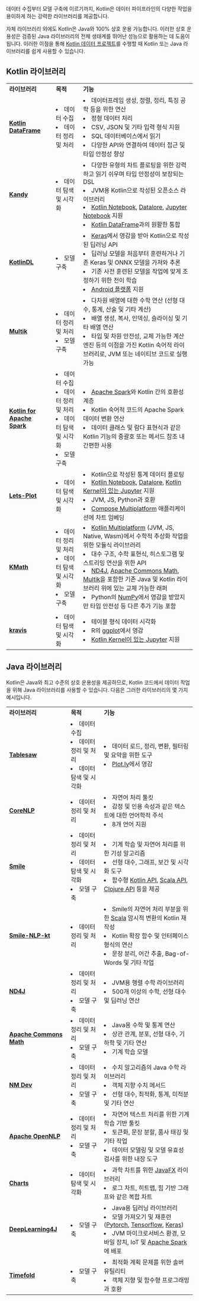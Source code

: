 [//]: # (title: 데이터 분석을 위한 Kotlin 및 Java 라이브러리)

데이터 수집부터 모델 구축에 이르기까지, Kotlin은 데이터 파이프라인의 다양한 작업을 용이하게 하는 강력한 라이브러리를 제공합니다.

자체 라이브러리 외에도 Kotlin은 Java와 100% 상호 운용 가능합니다. 이러한 상호 운용성은 검증된 Java 라이브러리의 전체 생태계를 뛰어난 성능으로 활용하는 데 도움이 됩니다. 이러한 이점을 통해 [Kotlin 데이터 프로젝트](data-analysis-overview.md)를 수행할 때 Kotlin 또는 Java 라이브러리를 쉽게 사용할 수 있습니다.

## Kotlin 라이브러리

<table>
  <tr>
    <td><strong>라이브러리</strong></td>
    <td><strong>목적</strong></td>
    <td><strong>기능</strong></td>
  </tr>
  <tr>
    <td>
      <a href="https://github.com/Kotlin/dataframe"><strong>Kotlin DataFrame</strong></a>
    </td>
    <td>
      <list>
        <li>데이터 수집</li>
        <li>데이터 정리 및 처리</li>
      </list>
    </td>
    <td>
      <list>
        <li>데이터프레임 생성, 정렬, 정리, 특징 공학 등을 위한 연산</li>
        <li>정형 데이터 처리</li>
        <li>CSV, JSON 및 기타 입력 형식 지원</li>
        <li>SQL 데이터베이스에서 읽기</li>
        <li>다양한 API와 연결하여 데이터 접근 및 타입 안정성 향상</li>
      </list>
    </td>
  </tr>
  <tr>
    <td>
      <a href="https://kotlin.github.io/kandy/welcome.html"><strong>Kandy</strong></a>
    </td>
    <td>
      <list>
        <li>데이터 탐색 및 시각화</li>
      </list>
    </td>
    <td>
      <list>
        <li>다양한 유형의 차트 플로팅을 위한 강력하고 읽기 쉬우며 타입 안정성이 보장되는 DSL</li>
        <li>JVM용 Kotlin으로 작성된 오픈소스 라이브러리</li>
        <li><a href="https://kotlin.github.io/kandy/kandy-in-kotlin-notebook.html">Kotlin Notebook</a>, <a href="https://kotlin.github.io/kandy/kandy-in-datalore.html">Datalore</a>, <a href="https://kotlin.github.io/kandy/kandy-in-jupyter-notebook.html">Jupyter Notebook</a> 지원</li>
        <li><a href="https://kotlin.github.io/dataframe/overview.html">Kotlin DataFrame</a>과의 원활한 통합</li>
      </list>
    </td>
  </tr>
  <tr>
    <td>
      <a href="https://github.com/jetbrains/kotlindl"><strong>KotlinDL</strong></a>
    </td>
    <td>
      <list>
        <li>모델 구축</li>
      </list>
    </td>
    <td>
      <list>
        <li><a href="https://keras.io/">Keras</a>에서 영감을 받아 Kotlin으로 작성된 딥러닝 API</li>
        <li>딥러닝 모델을 처음부터 훈련하거나 기존 Keras 및 ONNX 모델을 가져와 추론</li>
        <li>기존 사전 훈련된 모델을 작업에 맞게 조정하기 위한 전이 학습</li>
        <li><a href="https://developer.android.com/about">Android 플랫폼</a> 지원</li>
      </list>
    </td>
  </tr>
  <tr>
    <td>
      <a href="https://github.com/Kotlin/multik"><strong>Multik</strong></a>
    </td>
    <td>
      <list>
        <li>데이터 정리 및 처리</li>
        <li>모델 구축</li>
      </list>
    </td>
    <td>
      <list>
        <li>다차원 배열에 대한 수학 연산 (선형 대수, 통계, 산술 및 기타 계산)</li>
        <li>배열 생성, 복사, 인덱싱, 슬라이싱 및 기타 배열 연산</li>
        <li>타입 및 차원 안전성, 교체 가능한 계산 엔진 등의 이점을 가진 Kotlin 숙어적 라이브러리로, JVM 또는 네이티브 코드로 실행 가능</li>
      </list>
    </td>
  </tr>
  <tr>
    <td>
      <a href="https://github.com/JetBrains/kotlin-spark-api"><strong>Kotlin for Apache Spark</strong></a>
    </td>
    <td>
      <list>
        <li>데이터 수집</li>
        <li>데이터 정리 및 처리</li>
        <li>데이터 탐색 및 시각화</li>
        <li>모델 구축</li>
      </list>
    </td>
    <td>
      <list>
        <li><a href="https://spark.apache.org/">Apache Spark</a>와 Kotlin 간의 호환성 계층</li>
        <li>Kotlin 숙어적 코드의 Apache Spark 데이터 변환 연산</li>
        <li>데이터 클래스 및 람다 표현식과 같은 Kotlin 기능의 중괄호 또는 메서드 참조 내 간편한 사용</li>
      </list>
    </td>
  </tr>
  <tr>
    <td>
      <a href="https://lets-plot.org/kotlin/get-started.html"><strong>Lets-Plot</strong></a>
    </td>
    <td>
      <list>
        <li>데이터 탐색 및 시각화</li>
      </list>
    </td>
    <td>
      <list>
        <li>Kotlin으로 작성된 통계 데이터 플로팅</li>
        <li><a href="https://plugins.jetbrains.com/plugin/16340-kotlin-notebook">Kotlin Notebook</a>, <a href="https://datalore.jetbrains.com/">Datalore</a>, <a href="https://github.com/Kotlin/kotlin-jupyter#readme">Kotlin Kernel이 있는 Jupyter</a> 지원</li>
        <li>JVM, JS, Python과 호환</li>
        <li><a href="https://www.jetbrains.com/lp/compose-multiplatform/">Compose Multiplatform</a> 애플리케이션에 차트 임베딩</li>
      </list>
    </td>
  </tr>
  <tr>
    <td>
      <a href="https://github.com/mipt-npm/kmath"><strong>KMath</strong></a>
    </td>
    <td>
      <list>
        <li>데이터 정리 및 처리</li>
        <li>데이터 탐색 및 시각화</li>
        <li>모델 구축</li>
      </list>
    </td>
    <td>
      <list>
        <li><a href="https://www.jetbrains.com/kotlin-multiplatform/">Kotlin Multiplatform</a> (JVM, JS, Native, Wasm)에서 수학적 추상화 작업을 위한 모듈식 라이브러리</li>
        <li>대수 구조, 수학 표현식, 히스토그램 및 스트리밍 연산을 위한 API</li>
        <li><a href="https://github.com/eclipse/deeplearning4j/tree/master/nd4j">ND4J</a>, <a href="https://commons.apache.org/proper/commons-math/">Apache Commons Math</a>, <a href="https://github.com/Kotlin/multik">Multik</a>을 포함한 기존 Java 및 Kotlin 라이브러리 위에 있는 교체 가능한 래퍼</li>
        <li>Python의 <a href="https://numpy.org/">NumPy</a>에서 영감을 받았지만 타입 안전성 등 다른 추가 기능 포함</li>
      </list>
    </td>
  </tr>
  <tr>
    <td>
      <a href="https://github.com/holgerbrandl/kravis"><strong>kravis</strong></a>
    </td>
    <td>
      <list>
        <li>데이터 탐색 및 시각화</li>
      </list>
    </td>
    <td>
      <list>
        <li>테이블 형식 데이터 시각화</li>
        <li>R의 <a href="https://ggplot2.tidyverse.org/">ggplot</a>에서 영감</li>
        <li><a href="https://github.com/Kotlin/kotlin-jupyter#readme">Kotlin Kernel이 있는 Jupyter</a> 지원</li>
      </list>
    </td>
  </tr>
</table>

## Java 라이브러리

Kotlin은 Java와 최고 수준의 상호 운용성을 제공하므로, Kotlin 코드에서 데이터 작업을 위해 Java 라이브러리를 사용할 수 있습니다. 다음은 그러한 라이브러리의 몇 가지 예시입니다.

<table>
  <tr>
    <td><strong>라이브러리</strong></td>
    <td><strong>목적</strong></td>
    <td><strong>기능</strong></td>
  </tr>
  <tr>
    <td>
      <a href="https://github.com/jtablesaw/tablesaw"><strong>Tablesaw</strong></a>
    </td>
    <td>
      <list>
        <li>데이터 수집</li>
        <li>데이터 정리 및 처리</li>
        <li>데이터 탐색 및 시각화</li>
      </list>
    </td>
    <td>
      <list>
        <li>데이터 로드, 정리, 변환, 필터링 및 요약을 위한 도구</li>
        <li><a href="https://plotly.com/">Plot.ly</a>에서 영감</li>
      </list>
    </td>
  </tr>
  <tr>
    <td>
      <a href="https://stanfordnlp.github.io/CoreNLP/"><strong>CoreNLP</strong></a>
    </td>
    <td>
      <list>
        <li>데이터 정리 및 처리</li>
      </list>
    </td>
    <td>
      <list>
        <li>자연어 처리 툴킷</li>
        <li>감정 및 인용 속성과 같은 텍스트에 대한 언어학적 주석</li>
        <li>8개 언어 지원</li>
      </list>
    </td>
  </tr>
  <tr>
    <td>
      <a href="https://github.com/haifengl/smile"><strong>Smile</strong></a>
    </td>
    <td>
      <list>
        <li>데이터 정리 및 처리</li>
        <li>데이터 탐색 및 시각화</li>
        <li>모델 구축</li>
      </list>
    </td>
    <td>
      <list>
        <li>기계 학습 및 자연어 처리를 위한 기성 알고리즘</li>
        <li>선형 대수, 그래프, 보간 및 시각화 도구</li>
        <li>함수형 <a href="https://github.com/haifengl/smile/tree/master/kotlin">Kotlin API</a>, <a href="https://github.com/haifengl/smile/tree/master/scala">Scala API</a>, <a href="https://github.com/haifengl/smile/tree/master/clojure">Clojure API</a> 등을 제공</li>
      </list>
    </td>
  </tr>
  <tr>
    <td>
      <a href="https://github.com/londogard/smile-nlp-kt"><strong>Smile-NLP-kt</strong></a>
    </td>
    <td>
      <list>
        <li>데이터 정리 및 처리</li>
      </list>
    </td>
    <td>
      <list>
        <li>Smile의 자연어 처리 부분을 위한 <a href="https://www.scala-lang.org/api/current/">Scala</a> 암시적 변환의 Kotlin 재작성</li>
        <li>Kotlin 확장 함수 및 인터페이스 형식의 연산</li>
        <li>문장 분리, 어간 추출, Bag-of-Words 및 기타 작업</li>
      </list>
    </td>
  </tr>
  <tr>
    <td>
      <a href="https://github.com/eclipse/deeplearning4j/tree/master/nd4j"><strong>ND4J</strong></a>
    </td>
    <td>
      <list>
        <li>데이터 정리 및 처리</li>
        <li>모델 구축</li>
      </list>
    </td>
    <td>
      <list>
        <li>JVM용 행렬 수학 라이브러리</li>
        <li>500개 이상의 수학, 선형 대수 및 딥러닝 연산</li>
      </list>
    </td>
  </tr>
  <tr>
    <td>
      <a href="https://commons.apache.org/proper/commons-math/"><strong>Apache Commons Math</strong></a>
    </td>
    <td>
      <list>
        <li>데이터 정리 및 처리</li>
        <li>모델 구축</li>
      </list>
    </td>
    <td>
      <list>
        <li>Java용 수학 및 통계 연산</li>
        <li>상관 관계, 분포, 선형 대수, 기하학 및 기타 연산</li>
        <li>기계 학습 모델</li>
      </list>
    </td>
  </tr>
  <tr>
    <td>
      <a href="https://nm.dev/"><strong>NM Dev</strong></a>
    </td>
    <td>
      <list>
        <li>데이터 정리 및 처리</li>
        <li>모델 구축</li>
      </list>
    </td>
    <td>
      <list>
        <li>수치 알고리즘의 Java 수학 라이브러리</li>
        <li>객체 지향 수치 메서드</li>
        <li>선형 대수, 최적화, 통계, 미적분 및 기타 연산</li>
      </list>
    </td>
  </tr>
  <tr>
    <td>
      <a href="https://opennlp.apache.org/"><strong>Apache OpenNLP</strong></a>
    </td>
    <td>
      <list>
        <li>데이터 정리 및 처리</li>
        <li>모델 구축</li>
      </list>
    </td>
    <td>
      <list>
        <li>자연어 텍스트 처리를 위한 기계 학습 기반 툴킷</li>
        <li>토큰화, 문장 분할, 품사 태깅 및 기타 작업</li>
        <li>데이터 모델링 및 모델 유효성 검사를 위한 내장 도구</li>
      </list>
    </td>
  </tr>
  <tr>
    <td>
      <a href="https://github.com/HanSolo/charts"><strong>Charts</strong></a>
    </td>
    <td>
      <list>
        <li>데이터 탐색 및 시각화</li>
      </list>
    </td>
    <td>
      <list>
        <li>과학 차트를 위한 <a href="https://openjfx.io/">JavaFX</a> 라이브러리</li>
        <li>로그 차트, 히트맵, 힘 기반 그래프와 같은 복합 차트</li>
      </list>
    </td>
  </tr>
  <tr>
    <td>
      <a href="https://deeplearning4j.konduit.ai"><strong>DeepLearning4J</strong></a>
    </td>
    <td>
      <list>
        <li>모델 구축</li>
      </list>
    </td>
    <td>
      <list>
        <li>Java용 딥러닝 라이브러리</li>
        <li>모델 가져오기 및 재훈련 (<a href="https://pytorch.org/">Pytorch</a>, <a href="https://www.tensorflow.org/">Tensorflow</a>, <a href="https://keras.io/">Keras</a>)</li>
        <li>JVM 마이크로서비스 환경, 모바일 장치, IoT 및 <a href="https://spark.apache.org/">Apache Spark</a>에 배포</li>
      </list>
    </td>
  </tr>
  <tr>
    <td>
      <a href="https://github.com/TimefoldAI/"><strong>Timefold</strong></a>
    </td>
    <td>
      <list>
        <li>모델 구축</li>
      </list>
    </td>
    <td>
      <list>
        <li>최적화 계획 문제를 위한 솔버 유틸리티</li>
        <li>객체 지향 및 함수형 프로그래밍과 호환</li>
      </list>
    </td>
  </tr>
</table>